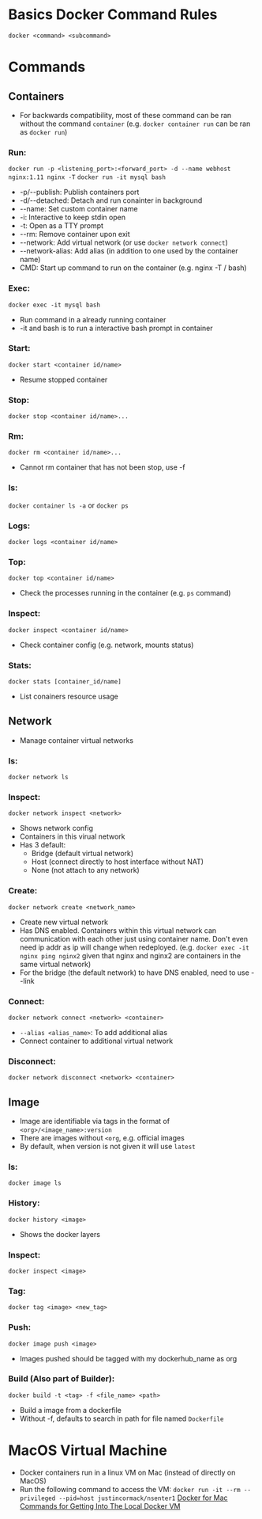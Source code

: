 # Basics Docker Command Rules
`docker <command> <subcommand>`

# Commands
## Containers
* For backwards compatibility, most of these command can be ran without the command `container` (e.g. `docker container run` can be ran as `docker run`)

### Run:
`docker run -p <listening_port>:<forward_port> -d --name webhost nginx:1.11 nginx -T`
`docker run -it mysql bash`
* -p/--publish: Publish containers port  
* -d/--detached: Detach and run conainter in background  
* --name: Set custom container name  
* -i: Interactive to keep stdin open
* -t: Open as a TTY prompt
* --rm: Remove container upon exit
* --network: Add virtual network (or use `docker network connect`)
* --network-alias: Add alias (in addition to one used by the container name)
* CMD: Start up command to run on the container (e.g. nginx -T / bash)  

### Exec:
`docker exec -it mysql bash`
* Run command in a already running container
* -it and bash is to run a interactive bash prompt in container

### Start: 
`docker start <container id/name>`
* Resume stopped container

### Stop:
`docker stop <container id/name>...`

### Rm:
`docker rm <container id/name>...`
* Cannot rm container that has not been stop, use -f

### ls:
`docker container ls -a` or `docker ps`

### Logs:
`docker logs <container id/name>`

### Top:
`docker top <container id/name>`
* Check the processes running in the container (e.g. `ps` command)

### Inspect:
`docker inspect <container id/name>`
* Check container config (e.g. network, mounts status)

### Stats:
`docker stats [container_id/name]`
* List conainers resource usage


## Network
* Manage container virtual networks

### ls:
`docker network ls`

### Inspect:
`docker network inspect <network>`
* Shows network config
* Containers in this virual network
* Has 3 default: 
  * Bridge (default virtual network)
  * Host (connect directly to host interface without NAT)
  * None (not attach to any network)

### Create:
`docker network create <network_name>`
* Create new virtual network
* Has DNS enabled. Containers within this virtual network can communication with each other just using container name. Don't even need ip addr as ip will change when redeployed. (e.g. `docker exec -it nginx ping nginx2` given that nginx and nginx2 are containers in the same virtual network)
* For the bridge (the default network) to have DNS enabled, need to use --link

### Connect:
`docker network connect <network> <container>`
* `--alias <alias_name>`: To add additional alias
* Connect container to additional virtual network

### Disconnect:
`docker network disconnect <network> <container>`

## Image
* Image are identifiable via tags in the format of `<org>/<image_name>:version`
* There are images without `<org`, e.g. official images
* By default, when version is not given it will use `latest`

### ls:
`docker image ls`

### History:
`docker history <image>`
* Shows the docker layers

### Inspect:
`docker inspect <image>`

### Tag:
`docker tag <image> <new_tag>`

### Push:
`docker image push <image>`
* Images pushed should be tagged with my dockerhub_name as org

### Build (Also part of Builder):
`docker build -t <tag> -f <file_name> <path>`
* Build a image from a dockerfile
* Without -f, defaults to search in path for file named `Dockerfile`



# MacOS Virtual Machine
* Docker containers run in a linux VM on Mac (instead of directly on MacOS)
* Run the following command to access the VM: `docker run -it --rm --privileged --pid=host justincormack/nsenter1`
[Docker for Mac Commands for Getting Into The Local Docker VM](https://www.bretfisher.com/docker-for-mac-commands-for-getting-into-local-docker-vm/)
